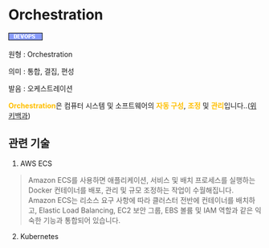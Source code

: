 <d-title>

# Orchestration

</d-title>

<d-label>

<d-inner>

![Devops](../../2TAT1C/Label_Devops.png)

</d-inner>

</d-label>

<d-origin>

원형 : Orchestration

</d-origin>

<d-mean>

의미 : 통합, 결집, 편성

</d-mean>

<d-pronunciation>

발음 : 오케스트레이션

</d-pronunciation>

<d-content>

<span style="color:#FFBF00; font-weight:bold;">Orchestration</span>은 컴퓨터 시스템 및 소프트웨어의 <span style="color:#FFBF00; font-weight:bold;">자동 구성</span>, <span style="color:#FFBF00; font-weight:bold;">조정</span> 및 <span style="color:#FFBF00; font-weight:bold;">관리</span>입니다..([위키백과](<https://en.wikipedia.org/wiki/Orchestration_(computing)>))

</d-content>

<d-relation>

## 관련 기술

<d-inner>

1. AWS ECS

</d-inner>

> Amazon ECS를 사용하면 애플리케이션, 서비스 및 배치 프로세스를 실행하는 Docker 컨테이너를 배포, 관리 및 규모 조정하는 작업이 수월해집니다. Amazon ECS는 리소스 요구 사항에 따라 클러스터 전반에 컨테이너를 배치하고, Elastic Load Balancing, EC2 보안 그룹, EBS 볼륨 및 IAM 역할과 같은 익숙한 기능과 통합되어 있습니다.

<d-inner>

2. Kubernetes

</d-inner>

</d-relation>
